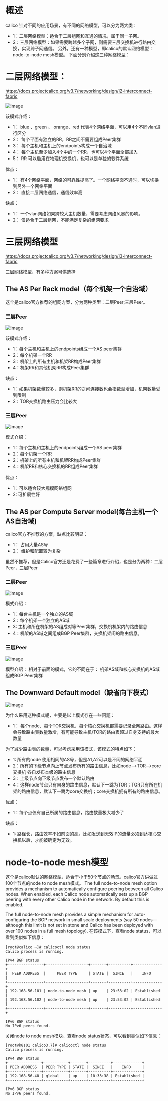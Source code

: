 # 概述
calico 针对不同的应用场景，有不同的网络模型，可以分为两大类：
- 1：二层网络模型：适合于二层组网和互通的情况，属于同一子网。
- 2：三层网络模型：如果需要跨越多个子网，则需要三层交换机进行路由交换，实现跨子网通信。
另外，还有一种模型，即calico的默认网络模型：node-to-node mesh模型。
下面分别介绍这三种网络模型：

# 二层网络模型：
https://docs.projectcalico.org/v3.7/networking/design/l2-interconnect-fabric

![image](https://github.com/zhaoshouzhong/Calico/raw/master/images/l2-rr-spine-planes.png)

该模式介绍：
- 1： blue 、green 、 orange、red 代表4个网络平面，可以用4个不同vlan进行区分
- 2： 每个平面有独立的RR，RR之间不需要组成Peer集群
- 3： 每个主机和主机上的endpoints构成一个自治域
- 4： 每个主机至少加入4个中的一个RR，也可以4个平面全部加入
- 5： RR 可以启用在物理机交换机，也可以是单独的软件系统

优点：
- 1： 有4个网络平面，网络的可靠性提高了。一个网络平面不通时，可以切换到另外一个网络平面
- 2： 直接二层网络通信，通信效率高

缺点：
- 1： 一个vlan网络如果跨较大主机数量，需要考虑网络风暴的影响。
- 2： 仅适合于二层组网，不能满足复杂的组网要求

# 三层网络模型

https://docs.projectcalico.org/v3.7/networking/design/l3-interconnect-fabric

三层网络模型，有多种方案可供选择
## The AS Per Rack model（每个机架一个自治域）
这个是calico官方推荐的组网方案，分为两种类型：二层Peer;三层Peer。
### 二层Peer
![image](https://github.com/zhaoshouzhong/Calico/raw/master/images/l3-fabric-diagrams-as-rack-l2-spine.png)

该模式介绍：
- 1：每个主机和主机上的endpoints组成一个AS peer集群
- 2：每个机架一个RR
- 3：机架上的所有主机和机架RR构成Peer集群
- 4：机架RR和其他机架RR构成Peer集群

缺点：
- 1：如果机架数量较多，则机架RR的之间连接数也会指数型增加，机架数量受到限制
- 2：TOR交换机路由压力会比较大

### 三层Peer
![image](https://github.com/zhaoshouzhong/Calico/raw/master/images/l3-fabric-diagrams-as-rack-l3-spine.png)

模式介绍：
- 1：每个主机和主机上的endpoints组成一个AS peer集群
- 2：每个机架一个RR
- 2：机架上的所有主机和机架RR构成Peer集群
- 4：机架RR和核心交换机的RR组成Peer集群

优点：
- 1：可以适合较大规模网络组网
- 2: 可扩展性好


## The AS per Compute Server model(每台主机一个AS自治域)
calico官方不推荐的方案，缺点比较明显：
- 1： 占用大量AS号
- 2： 维护和配置较为复杂

虽然不推荐，但是Calico官方还是花费了一些篇章进行介绍，也是分为两种：二层Peer，三层Peer
### 二层Peer
![image](https://github.com/zhaoshouzhong/Calico/raw/master/images/l3-fabric-diagrams-as-server-l2-spine.png)

模式介绍：
- 1：每台主机是一个独立的AS域
- 2：每个机架一个独立的AS域
- 3: 主机和所在机架的AS组成对等Peer集群，交换机机架内的路由信息
- 4：机架的AS域之间组成BGP Peer集群，交换机架间的路由信息。

### 三层Peer
![image](https://github.com/zhaoshouzhong/Calico/raw/master/images/l3-fabric-diagrams-as-server-l3-spine.png)

模型介绍：
相对于前面的模式，它的不同在于：
机架AS域和核心交换机的AS域组成BGP Peer集群

## The Downward Default model（缺省向下模式）
![image](https://github.com/zhaoshouzhong/Calico/raw/master/images/l3-fabric-downward-default.png)

为什么采用这种模式呢，主要是以上模式存在一些问题：
- 1： 每个node、每个TOR交换机、每个核心交换机都需要记录全网路由。这样会导致路由表数量激增，有可能导致主机/TOR的路由表超过自身支持的最大数量

为了减少路由表的数量，可以考虑采用该模式，该模式的特点如下：
- 1: 所有的node 使用相同的AS号，但是A1,A2可以是不同的网络平面
- 2：所有的下级节点向上节点发布所有的路由信息，比如node-->TOR-->core交换机 各自发布本级的路由信息
- 3：上级节点向下级节点发布一个默认路由
- 4：这样node节点只有自身的路由信息，默认下一跳为TOR；TOR只有所在机架的路由信息，默认下一跳为core交换机；core交换机拥有所有的路由信息。

优点：
- 1：每个点仅有自己所属的路由信息，路由数量极大减少了

缺点：
- 1: 路径长，路由效率不如前面的高。比如发送到无效IP的流量必须到达核心交换机以后，才能被确定为无效。
# node-to-node mesh模型
这个是calico默认的网络模型，适合于小于50个节点的场景。calico官方讲做过100个节点的node to node mesh模式。
The full node-to-node mesh option provides a mechanism to automatically configure peering between all Calico nodes. When enabled, each Calico node automatically sets up a BGP peering with every other Calico node in the network. By default this is enabled.

The full node-to-node mesh provides a simple mechanism for auto-configuring the BGP network in small scale deployments (say 50 nodes—although this limit is not set in stone and Calico has been deployed with over 100 nodes in a full mesh topology).
在该模式下，查看node status，可以看到类似如下信息：
```
[root@calico ~]# calicoctl node status
Calico process is running.

IPv4 BGP status
+----------------+-------------------+-------+----------+-------------+
|  PEER ADDRESS  |     PEER TYPE     | STATE |  SINCE   |    INFO     |
+----------------+-------------------+-------+----------+-------------+
| 192.168.56.101 | node-to-node mesh | up    | 23:53:02 | Established |
| 192.168.56.102 | node-to-node mesh | up    | 23:53:02 | Established |
+----------------+-------------------+-------+----------+-------------+

IPv6 BGP status
No IPv6 peers found.

```
关闭node to node mesh模块，查看node status状态，可以看到类似如下信息：
```
[root@k8s01 calico3.7]# calicoctl node status
Calico process is running.

IPv4 BGP status
+---------------+-----------+-------+----------+-------------+
| PEER ADDRESS  | PEER TYPE | STATE |  SINCE   |    INFO     |
+---------------+-----------+-------+----------+-------------+
| 192.168.56.40 | global    | up    | 10:33:38 | Established |
+---------------+-----------+-------+----------+-------------+

IPv6 BGP status
No IPv6 peers found.
```
